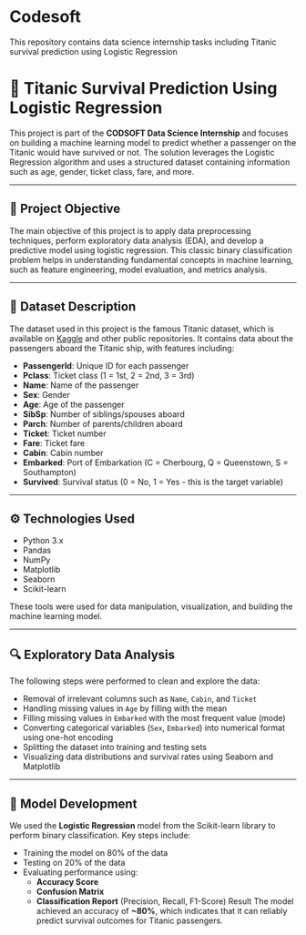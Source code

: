 # Codesoft
This repository contains data science internship tasks including Titanic survival prediction using Logistic Regression

# 🚢 Titanic Survival Prediction Using Logistic Regression

This project is part of the **CODSOFT Data Science Internship** and focuses on building a machine learning model to predict whether a passenger on the Titanic would have survived or not. The solution leverages the Logistic Regression algorithm and uses a structured dataset containing information such as age, gender, ticket class, fare, and more.

---

## 📌 Project Objective

The main objective of this project is to apply data preprocessing techniques, perform exploratory data analysis (EDA), and develop a predictive model using logistic regression. This classic binary classification problem helps in understanding fundamental concepts in machine learning, such as feature engineering, model evaluation, and metrics analysis.

---

## 📂 Dataset Description

The dataset used in this project is the famous Titanic dataset, which is available on [Kaggle](https://www.kaggle.com/datasets/yasserh/titanic-dataset)  and other public repositories. It contains data about the passengers aboard the Titanic ship, with features including:

- **PassengerId**: Unique ID for each passenger
- **Pclass**: Ticket class (1 = 1st, 2 = 2nd, 3 = 3rd)
- **Name**: Name of the passenger
- **Sex**: Gender
- **Age**: Age of the passenger
- **SibSp**: Number of siblings/spouses aboard
- **Parch**: Number of parents/children aboard
- **Ticket**: Ticket number
- **Fare**: Ticket fare
- **Cabin**: Cabin number
- **Embarked**: Port of Embarkation (C = Cherbourg, Q = Queenstown, S = Southampton)
- **Survived**: Survival status (0 = No, 1 = Yes - this is the target variable)

---

## ⚙️ Technologies Used

- Python 3.x
- Pandas
- NumPy
- Matplotlib
- Seaborn
- Scikit-learn

These tools were used for data manipulation, visualization, and building the machine learning model.

---

## 🔍 Exploratory Data Analysis

The following steps were performed to clean and explore the data:

- Removal of irrelevant columns such as `Name`, `Cabin`, and `Ticket`
- Handling missing values in `Age` by filling with the mean
- Filling missing values in `Embarked` with the most frequent value (mode)
- Converting categorical variables (`Sex`, `Embarked`) into numerical format using one-hot encoding
- Splitting the dataset into training and testing sets
- Visualizing data distributions and survival rates using Seaborn and Matplotlib

---

## 🧠 Model Development

We used the **Logistic Regression** model from the Scikit-learn library to perform binary classification. Key steps include:

- Training the model on 80% of the data
- Testing on 20% of the data
- Evaluating performance using:
  - **Accuracy Score**
  - **Confusion Matrix**
  - **Classification Report** (Precision, Recall, F1-Score)
Result
The model achieved an accuracy of **~80%**, which indicates that it can reliably predict survival outcomes for Titanic passengers.
